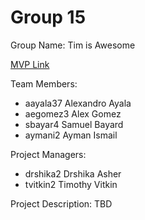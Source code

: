 # Group 15
Group Name: Tim is Awesome

[MVP Link](https://docs.google.com/document/d/1MaZAegBJSnGZLHZrkQX-YI8dKIotGWnAL7dFbhcA_qQ/edit?usp=sharing) 

Team Members: 
* aayala37 Alexandro Ayala
* aegomez3 Alex Gomez
* sbayar4 Samuel Bayard
* aymani2 Ayman Ismail

Project Managers:
* drshika2 Drshika Asher
* tvitkin2 Timothy Vitkin

Project Description: TBD
